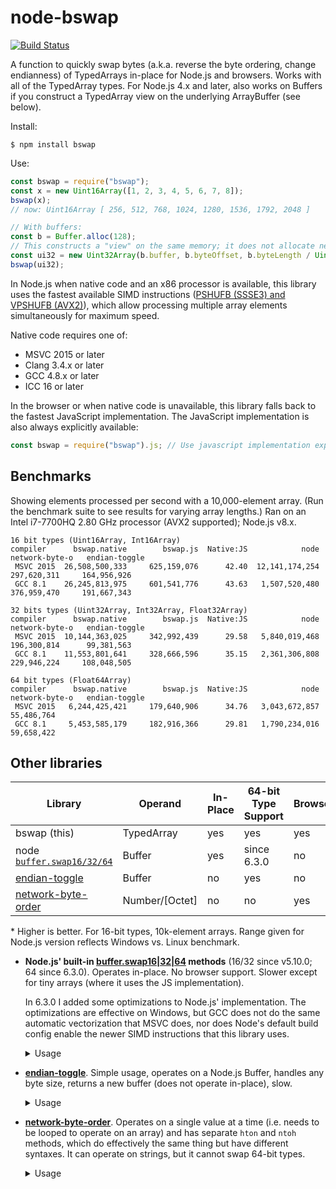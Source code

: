 # node-bswap
[![Build Status](https://dev.azure.com/zbjornson/node-bswap/_apis/build/status/zbjornson.node-bswap)](https://dev.azure.com/zbjornson/node-bswap/_build/latest?definitionId=2)

A function to quickly swap bytes (a.k.a. reverse the byte ordering, change
endianness) of TypedArrays in-place for Node.js and browsers. Works with all of
the TypedArray types. For Node.js 4.x and later, also works on Buffers if you
construct a TypedArray view on the underlying ArrayBuffer (see below).

Install:
```
$ npm install bswap
```

Use:
```js
const bswap = require("bswap");
const x = new Uint16Array([1, 2, 3, 4, 5, 6, 7, 8]);
bswap(x);
// now: Uint16Array [ 256, 512, 768, 1024, 1280, 1536, 1792, 2048 ]

// With buffers:
const b = Buffer.alloc(128);
// This constructs a "view" on the same memory; it does not allocate new memory:
const ui32 = new Uint32Array(b.buffer, b.byteOffset, b.byteLength / Uint32Array.BYTES_PER_ELEMENT);
bswap(ui32);
```

In Node.js when native code and an x86 processor is available, this library uses
the fastest available SIMD instructions ([PSHUFB (SSSE3) and VPSHUFB (AVX2)](http://www.felixcloutier.com/x86/PSHUFB.html)),
which allow processing multiple array elements simultaneously for maximum speed.

Native code requires one of:
* MSVC 2015 or later
* Clang 3.4.x or later
* GCC 4.8.x or later
* ICC 16 or later

In the browser or when native code is unavailable, this library falls back to
the fastest JavaScript implementation. The JavaScript implementation is also
always explicitly available:

```js
const bswap = require("bswap").js; // Use javascript implementation explicitly
```

## Benchmarks

Showing elements processed per second with a 10,000-element array. (Run the
benchmark suite to see results for varying array lengths.) Ran on an Intel
i7-7700HQ 2.80 GHz processor (AVX2 supported); Node.js v8.x.

```
16 bit types (Uint16Array, Int16Array)
compiler      bswap.native        bswap.js  Native:JS            node  network-byte-o   endian-toggle
 MSVC 2015  26,508,500,333     625,159,076      42.40  12,141,174,254     297,620,311     164,956,926
 GCC 8.1    26,245,813,975     601,541,776      43.63   1,507,520,480     376,959,470     191,667,343

32 bits types (Uint32Array, Int32Array, Float32Array)
compiler      bswap.native        bswap.js  Native:JS            node  network-byte-o   endian-toggle
 MSVC 2015  10,144,363,025     342,992,439      29.58   5,840,019,468     196,300,814      99,381,563
 GCC 8.1    11,553,801,641     328,666,596      35.15   2,361,306,808     229,946,224     108,048,505

64 bit types (Float64Array)
compiler      bswap.native        bswap.js  Native:JS            node  network-byte-o   endian-toggle
 MSVC 2015   6,244,425,421     179,640,906      34.76   3,043,672,857                      55,486,764
 GCC 8.1     5,453,585,179     182,916,366      29.81   1,790,234,016                      59,658,422
```

## Other libraries

| Library | Operand | In-Place | 64-bit Type Support | Browser | Speed (vs bswap)* |
| --- | --- | --- | --- | --- | --- |
| bswap (this) | TypedArray | yes | yes | yes | 1.00 |
| node [`buffer.swap16/32/64`](https://nodejs.org/api/buffer.html#buffer_buf_swap16) | Buffer | yes | since 6.3.0 | no | 0.06 to 0.45 |
| [endian-toggle](https://github.com/substack/endian-toggle) | Buffer | no | yes | no | 0.014 |
| [network-byte-order](https://github.com/mattcg/network-byte-order) | Number/\[Octet\] | no | no | yes | 0.007 |

\* Higher is better. For 16-bit types, 10k-element arrays. Range given for
Node.js version reflects Windows vs. Linux benchmark.

* **Node.js' built-in
  [buffer.swap16|32|64](https://nodejs.org/api/buffer.html#buffer_buf_swap16)
  methods** (16/32 since v5.10.0; 64 since 6.3.0). Operates in-place. No browser
  support. Slower except for tiny arrays (where it uses the JS implementation).

  In 6.3.0 I added some optimizations to Node.js' implementation. The
  optimizations are effective on Windows, but GCC does not do the same automatic
  vectorization that MSVC does, nor does Node's default build config enable the
  newer SIMD instructions that this library uses.

  <details><summary>Usage</summary>

  ```js
  > Buffer.from(typedArray.buffer).swap16()
  ```

  </details>

* **[endian-toggle](https://github.com/substack/endian-toggle)**. Simple usage,
  operates on a Node.js Buffer, handles any byte size, returns a new buffer
  (does not operate in-place), slow.

  <details><summary>Usage</summary>

  ```js
  > const x = new Uint16Array([2048])
  > toggle(Buffer.from(x.buffer), x.BYTES_PER_ELEMENT * 8)
  <Buffer d2 04 09 07>
  ```

  </details>

* **[network-byte-order](https://github.com/mattcg/network-byte-order)**.
  Operates on a single value at a time (i.e. needs to be looped to operate on an
  array) and has separate `hton` and `ntoh` methods, which do effectively the
  same thing but have different syntaxes. It can operate on strings, but it
  cannot swap 64-bit types.

  <details><summary>Usage</summary>

  ```js
  // Using hton
  > const b = [];
  > nbo.htons(b, 0, 2048);
  > b
  [8, 0]
  
  // or using ntoh
  > const x = new Uint16Array([2048])
  > nbo.ntohs(new Uint8Array(x.buffer, x.byteOffset, 2), 0)
  8
  > const z = new Uint16Array([8])
  > new Uint8Array(z.buffer, z.byteOffset, 2)
  Uint8Array [ 8, 0 ]
  ```

  </details>
